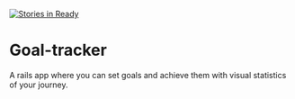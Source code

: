 [![Stories in Ready](https://badge.waffle.io/kahu-collabs/Goal-tracker.png?label=ready&title=Ready)](https://waffle.io/kahu-collabs/Goal-tracker)
# Goal-tracker

A rails app where you can set goals and achieve them with visual statistics of your journey.
